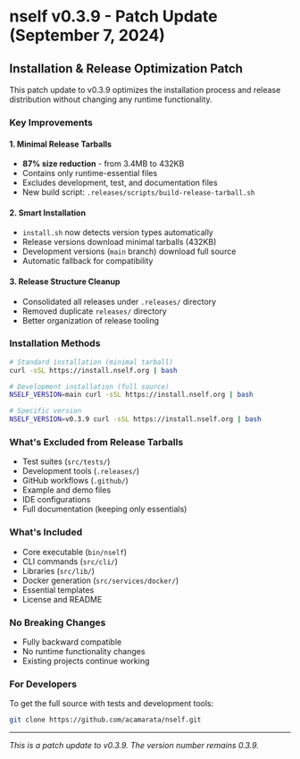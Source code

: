 # nself v0.3.9 - Patch Update (September 7, 2024)

## Installation & Release Optimization Patch

This patch update to v0.3.9 optimizes the installation process and release distribution without changing any runtime functionality.

### Key Improvements

#### 1. Minimal Release Tarballs
- **87% size reduction** - from 3.4MB to 432KB
- Contains only runtime-essential files
- Excludes development, test, and documentation files
- New build script: `.releases/scripts/build-release-tarball.sh`

#### 2. Smart Installation
- `install.sh` now detects version types automatically
- Release versions download minimal tarballs (432KB)
- Development versions (`main` branch) download full source
- Automatic fallback for compatibility

#### 3. Release Structure Cleanup
- Consolidated all releases under `.releases/` directory
- Removed duplicate `releases/` directory
- Better organization of release tooling

### Installation Methods

```bash
# Standard installation (minimal tarball)
curl -sSL https://install.nself.org | bash

# Development installation (full source)
NSELF_VERSION=main curl -sSL https://install.nself.org | bash

# Specific version
NSELF_VERSION=v0.3.9 curl -sSL https://install.nself.org | bash
```

### What's Excluded from Release Tarballs
- Test suites (`src/tests/`)
- Development tools (`.releases/`)
- GitHub workflows (`.github/`)
- Example and demo files
- IDE configurations
- Full documentation (keeping only essentials)

### What's Included
- Core executable (`bin/nself`)
- CLI commands (`src/cli/`)
- Libraries (`src/lib/`)
- Docker generation (`src/services/docker/`)
- Essential templates
- License and README

### No Breaking Changes
- Fully backward compatible
- No runtime functionality changes
- Existing projects continue working

### For Developers
To get the full source with tests and development tools:
```bash
git clone https://github.com/acamarata/nself.git
```

---
*This is a patch update to v0.3.9. The version number remains 0.3.9.*